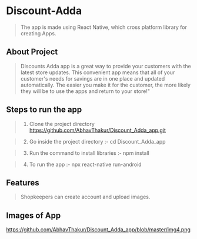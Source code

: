# Discount-Adda

> The app is made using React Native, which cross platform library for creating Apps.

## About Project

> Discounts Adda app is a great way to provide your customers with the latest store updates. This convenient app means that all of your customer's needs for savings are in one place and updated automatically. The easier you make it for the customer, the more likely they will be to use the apps and return to your store!"

## Steps to run the app

> 1. Clone the project directory https://github.com/AbhavThakur/Discount_Adda_app.git

> 2. Go inside the project directory :- cd Discount_Adda_app

> 3. Run the command to install libraries :- npm install

> 4. To run the app :- npx react-native run-android

## Features

> Shopkeepers can create account and upload images.

## Images of App

https://github.com/AbhavThakur/Discount_Adda_app/blob/master/img4.png
